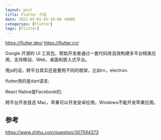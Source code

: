 ```yaml
---
layout: post
title: Flutter 介绍
date: 2022-05-02 05:30:00 +0800
categories: [Flutter]
tags: [Flutter]
---
```

https://flutter.dev/ https://flutter.cn/

Google 开源的 UI 工具包，帮助开发者通过一套代码库高效构建多平台精美应用，支持移动、Web、桌面和嵌入式平台。

用js的话，跨平台其实还是要用不同的框架，比如rn，electron.

flutter用的是dart语言;

React Native是Facebook的;

跨平台开发首选 Mac，苹果可以开发安卓应用，Windows不能开发苹果应用。

## 参考
https://www.zhihu.com/question/307594373